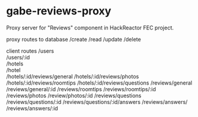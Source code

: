 # gabe-reviews-proxy
Proxy server for "Reviews" component in HackReactor FEC project.

proxy routes to database
/create
/read
/update
/delete


client routes 
/users  
/users/:id    
/hotels   
/hotel    
/hotels/:id/reviews/general
/hotels/:id/reviews/photos
/hotels/:id/reviews/roomtips
/hotels/:id/reviews/questions
/reviews/general
/reviews/general/:id
/reviews/roomtips
/reviews/roomtips/:id
/reviews/photos
/review/photos/:id
/reviews/questions
/reviews/questions/:id
/reviews/questions/:id/answers
/reviews/answers/
/reviews/answers/:id
